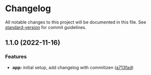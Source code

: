 # Changelog

All notable changes to this project will be documented in this file. See [standard-version](https://github.com/conventional-changelog/standard-version) for commit guidelines.



## 1.1.0 (2022-11-16)

### Features

* **app:** initial setup, add changelog with commitizen ([a713fad](https://github.com/esaldivar/fullstackTypescriptExpressReactTemplate/commit/a713fadde400f31d5b1528933f8d15e2197c5261))
